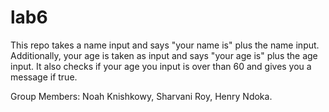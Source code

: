 # lab6

This repo takes a name input and says "your name is" plus the name input. Additionally, your age is taken as input and says "your age is" plus the age input. It also checks if your age you input is over than 60 and gives you a message if true.


Group Members: Noah Knishkowy, Sharvani Roy, Henry Ndoka.
